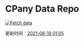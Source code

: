 # CPany Data Repo

[![Fetch data](https://github.com/yjl9903/CPany/actions/workflows/fetch.yml/badge.svg)](https://github.com/yjl9903/CPany/actions/workflows/fetch.yml)

<!-- START_SECTION: update_time -->
更新时间：[2021-08-19 01:05](https://www.timeanddate.com/worldclock/fixedtime.html?msg=Fetch+data&iso=20210819T010536&p1=237)
<!-- END_SECTION: update_time -->
